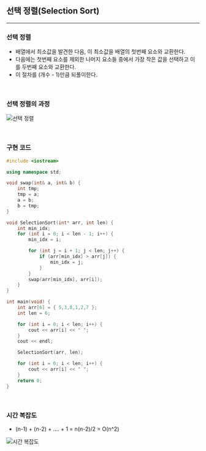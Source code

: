 ## 선택 정렬(Selection Sort)

----

### 선택 정렬

* 배열에서 최소값을 발견한 다음, 이 최소값을 배열의 첫번째 요소와 교환한다.
* 다음에는 첫번째 요소를 제외한 나머지 요소들 중에서 가장 작은 값을 선택하고 이를 두번째 요소와 교환한다.
* 이 절차를 (개수 - 1)만큼 되풀이한다.

<br>

### 선택 정렬의 과정

![선택 정렬](https://user-images.githubusercontent.com/68210266/130445203-67b4e060-8888-43d9-942e-bc39acff39f5.PNG)

<br>

### 구현 코드

```c++
#include <iostream>

using namespace std;

void swap(int& a, int& b) {
	int tmp;
	tmp = a;
	a = b;
	b = tmp;
}

void SelectionSort(int* arr, int len) {
	int min_idx;
	for (int i = 0; i < len - 1; i++) {
		min_idx = i;

		for (int j = i + 1; j < len; j++) {
			if (arr[min_idx] > arr[j]) {
				min_idx = j;
			}
		}
		swap(arr[min_idx], arr[i]);
	}
}

int main(void) {
	int arr[6] = { 5,3,8,1,2,7 };
	int len = 6;

	for (int i = 0; i < len; i++) {
		cout << arr[i] << " ";
	}
	cout << endl;

	SelectionSort(arr, len);

	for (int i = 0; i < len; i++) {
		cout << arr[i] << " ";
	}
	return 0;
}
```

<br>

### 시간 복잡도

- (n-1) + (n-2) + .... + 1 = n(n-2)/2 = O(n^2)

![시간 복잡도](https://user-images.githubusercontent.com/68210266/130449509-fa9aa4b1-29be-4fcf-9dbc-b6062fbc5a93.PNG)